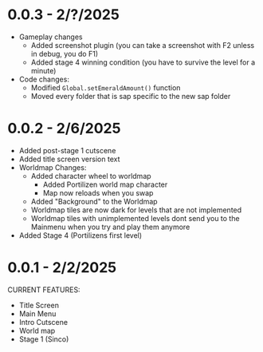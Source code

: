 # 0.0.3 - 2/?/2025
- Gameplay changes
    - Added screenshot plugin (you can take a screenshot with F2 unless in debug, you do F1)
    - Added stage 4 winning condition (you have to survive the level for a minute)
- Code changes:
    - Modified `Global.setEmeraldAmount()` function
    - Moved every folder that is sap specific to the new sap folder

# 0.0.2 - 2/6/2025
- Added post-stage 1 cutscene
- Added title screen version text
- Worldmap Changes:
    - Added character wheel to worldmap
        - Added Portilizen world map character
        - Map now reloads when you swap
    - Added "Background" to the Worldmap
    - Worldmap tiles are now dark for levels that are not implemented
    - Worldmap tiles with unimplemented levels dont send you to the Mainmenu when you try and play them anymore
- Added Stage 4 (Portilizens first level)

# 0.0.1 - 2/2/2025
CURRENT FEATURES:
- Title Screen
- Main Menu
- Intro Cutscene
- World map
- Stage 1 (Sinco)